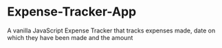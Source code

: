 # Expense-Tracker-App
A vanilla JavaScript Expense Tracker that tracks expenses made, date on which they have been made and the amount
